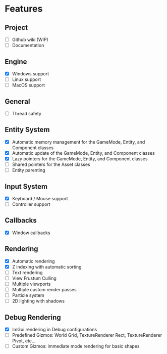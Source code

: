 # Features

## Project

- [ ] Github wiki (WIP)
- [ ] Documentation

## Engine

- [X] Windows support
- [ ] Linux support
- [ ] MacOS support

## General

- [ ] Thread safety

## Entity System

- [X] Automatic memory management for the GameMode, Entity, and Component classes
- [X] Automatic update of the GameMode, Entity, and Component classes
- [X] Lazy pointers for the GameMode, Entity, and Component classes
- [ ] Shared pointers for the Asset classes
- [ ] Entity parenting

## Input System

- [X] Keyboard / Mouse support
- [ ] Controller support

## Callbacks

- [X] Window callbacks

## Rendering

- [X] Automatic rendering
- [X] Z indexing with automatic sorting
- [ ] Text rendering
- [ ] View Frustum Culling
- [ ] Multiple viewports
- [ ] Multiple custom render passes
- [ ] Particle system
- [ ] 2D lighting with shadows

## Debug Rendering

- [X] ImGui rendering in Debug configurations
- [ ] Predefined Gizmos: World Grid, TextureRenderer Rect, TextureRenderer Pivot, etc...
- [ ] Custom Gizmos: immediate mode rendering for basic shapes
